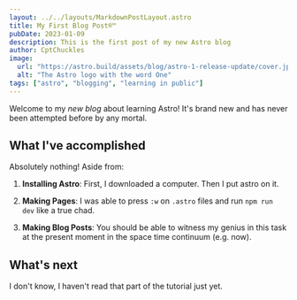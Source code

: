 ```yaml
---
layout: ../../layouts/MarkdownPostLayout.astro
title: My First Blog Post®™
pubDate: 2023-01-09
description: This is the first post of my new Astro blog
author: CptChuckles
image:
  url: "https://astro.build/assets/blog/astro-1-release-update/cover.jpeg"
  alt: "The Astro logo with the word One"
tags: ["astro", "blogging", "learning in public"]
---
```

Welcome to my _new blog_ about learning Astro! It's brand new and has never been attempted before by
any mortal.

## What I've accomplished

Absolutely nothing! Aside from:

1. **Installing Astro**: First, I downloaded a computer. Then I put astro on it.

2. **Making Pages**: I was able to press `:w` on `.astro` files and run `npm run dev` like a true
   chad.

3. **Making Blog Posts**: You should be able to witness my genius in this task at the present moment
   in the space time continuum (e.g. now).

## What's next

I don't know, I haven't read that part of the tutorial just yet.
